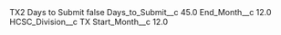 <?xml version="1.0" encoding="UTF-8"?>
<CustomMetadata xmlns="http://soap.sforce.com/2006/04/metadata" xmlns:xsi="http://www.w3.org/2001/XMLSchema-instance" xmlns:xsd="http://www.w3.org/2001/XMLSchema">
    <label>TX2 Days to Submit</label>
    <protected>false</protected>
    <values>
        <field>Days_to_Submit__c</field>
        <value xsi:type="xsd:double">45.0</value>
    </values>
    <values>
        <field>End_Month__c</field>
        <value xsi:type="xsd:double">12.0</value>
    </values>
    <values>
        <field>HCSC_Division__c</field>
        <value xsi:type="xsd:string">TX</value>
    </values>
    <values>
        <field>Start_Month__c</field>
        <value xsi:type="xsd:double">12.0</value>
    </values>
</CustomMetadata>
